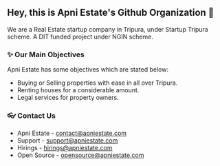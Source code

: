 ## Hey, this is Apni Estate's Github Organization 👋

We are a Real Estate startup company in Tripura, under Startup Tripura scheme.
A DIT funded project under NGIN scheme.

### ✨ Our Main Objectives

Apni Estate has some objectives which are stated below:

- Buying or Selling properties with ease in all over Tripura.
- Renting houses for a considerable amount.
- Legal services for property owners.

### 👓 Contact Us
 - Apni Estate - contact@apniestate.com
 - Support - support@apniestate.com
 - Hirings - hirings@apniestate.com
 - Open Source - opensource@apniestate.com
